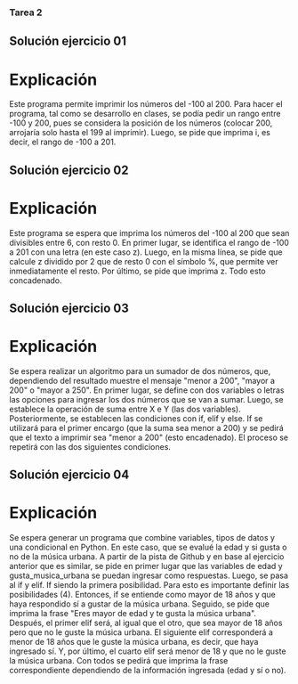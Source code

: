 ### Tarea 2
## Solución ejercicio 01
# Explicación
Este programa permite imprimir los números del -100 al 200. Para hacer el programa, tal como se desarrollo en clases, se podía pedir un rango entre -100 y 200, pues se considera la posición de los números (colocar 200, arrojaría solo hasta el 199 al imprimir). Luego, se pide que imprima i, es decir, el rango de -100 a 201.

## Solución ejercicio 02
# Explicación
Este programa se espera que imprima los números del -100 al 200 que sean divisibles entre 6, con resto 0. En primer lugar, se identifica el rango de -100 a 201 con una letra (en este caso z). Luego, en la misma línea, se pide que calcule z dividido por 2 que de resto 0 con el símbolo %, que permite ver inmediatamente el resto. Por último, se pide que imprima z. Todo esto concadenado.

## Solución ejercicio 03
# Explicación
Se espera realizar un algoritmo para un sumador de dos números, que, dependiendo del resultado muestre el mensaje "menor a 200", "mayor a 200" o "mayor a 250". En primer lugar, se define con dos variables o letras las opciones para ingresar los dos números que se van a sumar. Luego, se establece la operación de suma entre X e Y (las dos variables). Posteriormente, se establecen las condiciones con if, elif y else. If se utilizará para el primer encargo (que la suma sea menor a 200) y se pedirá que el texto a imprimir sea "menor a 200" (esto encadenado). El proceso se repetirá con las dos siguientes condiciones.

## Solución ejercicio 04
# Explicación
Se espera generar un programa que combine variables, tipos de datos y una condicional en Python. En este caso, que se evalué la edad y si gusta o no de la música urbana. A partir de la pista de Github y en base al ejercicio anterior que es similar, se pide en primer lugar que las variables de edad y gusta_musica_urbana se puedan ingresar como respuestas. Luego, se pasa al if y elif. If siendo la primera posibilidad.
Para esto es importante definir las posibilidades (4).
Entonces, if se entiende como mayor de 18 años y que haya respondido sí a gustar de la música urbana. Seguido, se pide que imprima la frase "Eres mayor de edad y te gusta la música urbana". Después, el primer elif será, al igual que el otro, que sea mayor de 18 años pero que no le guste la música urbana. El siguiente elif corresponderá a menor de 18 años que le guste la música urbana, es decir, que haya ingresado sí. Y, por último, el cuarto elif será menor de 18 y que no le guste la música urbana. Con todos se pedirá que imprima la frase correspondiente dependiendo de la información ingresada (edad y sí o no).